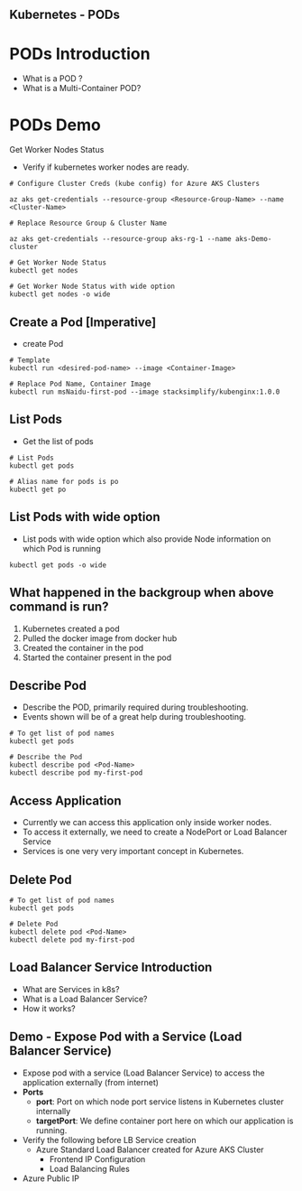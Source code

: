 ## Kubernetes - PODs
# PODs Introduction
- What is a POD ?
- What is a Multi-Container POD?
#  PODs Demo
Get Worker Nodes Status
- Verify if kubernetes worker nodes are ready.
```
# Configure Cluster Creds (kube config) for Azure AKS Clusters

az aks get-credentials --resource-group <Resource-Group-Name> --name <Cluster-Name>

# Replace Resource Group & Cluster Name

az aks get-credentials --resource-group aks-rg-1 --name aks-Demo-cluster

# Get Worker Node Status
kubectl get nodes

# Get Worker Node Status with wide option
kubectl get nodes -o wide
```

## Create a Pod [Imperative]
- create Pod

```
# Template
kubectl run <desired-pod-name> --image <Container-Image> 

# Replace Pod Name, Container Image
kubectl run msNaidu-first-pod --image stacksimplify/kubenginx:1.0.0
```

## List Pods
- Get the list of pods
```
# List Pods
kubectl get pods

# Alias name for pods is po
kubectl get po
```
## List Pods with wide option
- List pods with wide option which also provide Node information on which Pod is running
```
kubectl get pods -o wide
```

## What happened in the backgroup when above command is run?
1. Kubernetes created a pod
3. Pulled the docker image from docker hub
4. Created the container in the pod
5. Started the container present in the pod

## Describe Pod
- Describe the POD, primarily required during troubleshooting.
- Events shown will be of a great help during troubleshooting.
```
# To get list of pod names
kubectl get pods

# Describe the Pod
kubectl describe pod <Pod-Name>
kubectl describe pod my-first-pod 
```
## Access Application
- Currently we can access this application only inside worker nodes.
- To access it externally, we need to create a NodePort or Load Balancer Service
- Services is one very very important concept in Kubernetes.

## Delete Pod
```
# To get list of pod names
kubectl get pods

# Delete Pod
kubectl delete pod <Pod-Name>
kubectl delete pod my-first-pod
```

## Load Balancer Service Introduction
- What are Services in k8s?
- What is a Load Balancer Service?
- How it works?

## Demo - Expose Pod with a Service (Load Balancer Service) 
- Expose pod with a service (Load Balancer Service) to access the application externally (from internet)
- **Ports**
    - **port**: Port on which node port service listens in Kubernetes cluster internally
    - **targetPort**: We define container port here on which our application is running.
- Verify the following before LB Service creation
    - Azure Standard Load Balancer created for Azure AKS Cluster
        - Frontend IP Configuration
        - Load Balancing Rules
- Azure Public IP
